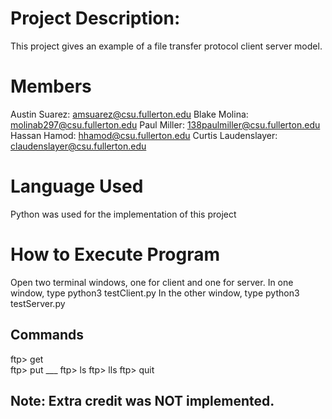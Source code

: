 # Project Description:
This project gives an example of a file transfer protocol client server model.

# Members
Austin Suarez: amsuarez@csu.fullerton.edu
Blake Molina: molinab297@csu.fullerton.edu
Paul Miller: 138paulmiller@csu.fullerton.edu
Hassan Hamod: hhamod@csu.fullerton.edu
Curtis Laudenslayer: claudenslayer@csu.fullerton.edu

# Language Used
Python was used for the implementation of this project

# How to Execute Program
Open two terminal windows, one for client and one for server.
In one window, type python3 testClient.py <hostname> <port number>
In the other window, type python3 testServer.py <port number>

## Commands
ftp>  get <filename> <br/>
ftp>  put <filename> ___
ftp>  ls
ftp>  lls
ftp>  quit 

## Note: Extra credit was NOT implemented.

